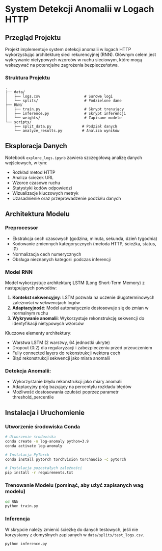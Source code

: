 # System Detekcji Anomalii w Logach HTTP

## Przegląd Projektu

Projekt implementuje system detekcji anomalii w logach HTTP wykorzystując architekturę sieci rekurencyjnej (RNN). Głównym celem jest wykrywanie nietypowych wzorców w ruchu sieciowym, które mogą wskazywać na potencjalne zagrożenia bezpieczeństwa.


### Struktura Projektu
```
.
├── data/
│   ├── logs.csv                    # Surowe logi
│   └── splits/                     # Podzielone dane
├── RNN/
│   ├── train.py                    # Skrypt trenujący
│   ├── inference.py                # Skrypt inferencji
│   └── weights/                    # Zapisane modele
└── scripts/
    ├── split_data.py              # Podział danych
    └── analyze_results.py         # Analiza wyników
```


## Eksploracja Danych

Notebook `explore_logs.ipynb` zawiera szczegółową analizę danych wejściowych, w tym:
- Rozkład metod HTTP
- Analiza ścieżek URL
- Wzorce czasowe ruchu
- Statystyki kodów odpowiedzi
- Wizualizacje kluczowych metryk
- Uzasadnienie oraz przeprowadzenie podziału danych

## Architektura Modelu

### Preprocessor
- Ekstrakcja cech czasowych (godzina, minuta, sekunda, dzień tygodnia)
- Kodowanie zmiennych kategorycznych (metoda HTTP, ścieżka, status, IP)
- Normalizacja cech numerycznych
- Obsługa nieznanych kategorii podczas inferencji

### Model RNN
Model wykorzystuje architekturę LSTM (Long Short-Term Memory) z następujących powodów:
1. **Kontekst sekwencyjny**: LSTM pozwala na uczenie długoterminowych zależności w sekwencjach logów
2. **Adaptacyjność**: Model automatycznie dostosowuje się do zmian w normalnym ruchu
3. **Wykrywanie anomalii**: Wykorzystuje rekonstrukcję sekwencji do identyfikacji nietypowych wzorców

Kluczowe elementy architektury:
- Warstwa LSTM (2 warstwy, 64 jednostki ukryte)
- Dropout (0.2) dla regularyzacji i zabezpieczeniu przed przeuczeniem
- Fully connected layers do rekonstrukcji wektora cech
- Błąd rekonstrukcji sekwencji jako miara anomalii

### Detekcja Anomalii:
   - Wykorzystanie błędu rekonstrukcji jako miary anomalii
   - Adaptacyjny próg bazujący na percentylu rozkładu błędów
   - Możliwość dostosowania czułości poprzez parametr threshold_percentile

## Instalacja i Uruchomienie

### Utworzenie środowiska Conda

```bash
# Utworzenie środowiska
conda create -n log-anomaly python=3.9
conda activate log-anomaly

# Instalacja PyTorch
conda install pytorch torchvision torchaudio -c pytorch

# Instalacja pozostałych zależności
pip install -r requirements.txt
```

### Trenowanie Modelu (pominąć, aby użyć zapisanych wag modelu)

```bash
cd RNN
python train.py
```

### Inferencja

W skrypcie należy zmienić ścieżkę do danych testowych, jeśli nie korzystamy z domyślnych zapisanych w `data/splits/test_logs.csv`.

```bash
python inference.py
```


